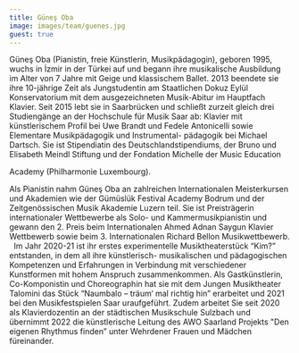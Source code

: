 ```yaml
---
title: Güneş Oba
image: images/team/guenes.jpg
guest: true
---
```


Güneş Oba (Pianistin, freie Künstlerin, Musikpädagogin), geboren 1995, wuchs in
İzmir in der Türkei auf und begann ihre musikalische Ausbildung im Alter von 7
Jahre mit Geige und klassischem Ballet. 2013 beendete sie ihre 10-jährige Zeit
als Jungstudentin am Staatlichen Dokuz Eylül Konservatorium mit dem
ausgezeichneten Musik-Abitur im Hauptfach Klavier. Seit 2015 lebt sie in
Saarbrücken und schließt zurzeit gleich drei Studiengänge an der Hochschule für
Musik Saar ab: Klavier mit künstlerischem Profil bei Uwe Brandt und Fedele
Antonicelli sowie Elementare Musikpädagogik und Instrumental- pädagogik bei
Michael Dartsch. Sie ist Stipendiatin des Deutschlandstipendiums, der Bruno und
Elisabeth Meindl Stiftung und der Fondation Michelle der Music Education

Academy (Philharmonie Luxembourg).

Als Pianistin nahm Güneş Oba an zahlreichen Internationalen Meisterkursen und
Akademien wie der Gümüslük Festival Academy Bodrum und der Zeitgenössischen
Musik Akademie Luzern teil. Sie ist Preisträgerin internationaler Wettbewerbe
als Solo- und Kammermusikpianistin und gewann den 2. Preis beim Internationalen
Ahmed Adnan Saygun Klavier Wettbewerb sowie beim 3. Internationalen Richard
Bellon Musikwettbewerb.   Im Jahr 2020-21 ist ihr erstes experimentelle
Musiktheaterstück “Kim?” entstanden, in dem all ihre künstlerisch-
musikalischen und pädagogischen Kompetenzen und Erfahrungen in Verbindung mit
verschiedener Kunstformen mit hohem Anspruch zusammenkommen. Als
Gastkünstlerin, Co-Komponistin und Choreographin hat sie mit dem Jungen
Musiktheater Talomini das Stück “Naumbalo – träum‘ mal richtig hin” erarbeitet
und 2021 bei den Musikfestspielen Saar uraufgeführt. Zudem arbeitet Sie seit
2020 als Klavierdozentin an der städtischen Musikschule Sulzbach und übernimmt
2022 die künstlerische Leitung des AWO Saarland Projekts "Den eigenen Rhythmus
finden” unter Wehrdener Frauen und Mädchen füreinander. 
